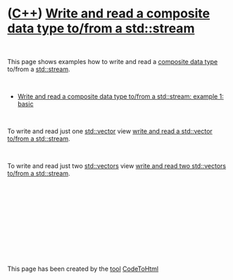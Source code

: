 
 

 

 

 

 

([C++](Cpp.md)) [Write and read a composite data type to/from a std::stream](CppCompositeDataTypeToStream.md)
===============================================================================================================

 

This page shows examples how to write and read a [composite data
type](CppCompositeDataType.md) to/from a [std::stream](CppStream.md).

 

-   [Write and read a composite data type to/from a std::stream: example
    1: basic](CppCompositeDataTypeToStreamExample1.md)

 

To write and read just one [std::vector](CppVector.md) view [write and
read a std::vector to/from a std::stream](CppVectorToStream.md).

 

To write and read just two [std::vectors](CppVector.md) view [write and
read two std::vectors to/from a std::stream](CppVectorsToStream.md).

 

 

 

 

 

 

This page has been created by the [tool](Tools.md)
[CodeToHtml](ToolCodeToHtml.md)
